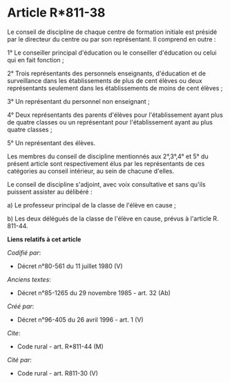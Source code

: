 # Article R*811-38

Le conseil de discipline de chaque centre de formation initiale est présidé par le directeur du centre ou par son
représentant. Il comprend en outre : 

1° Le conseiller principal d'éducation ou le conseiller d'éducation ou celui qui en fait fonction ; 

2° Trois représentants des personnels enseignants, d'éducation et de surveillance dans les établissements de plus de cent
élèves ou deux représentants seulement dans les établissements de moins de cent élèves ; 

3° Un représentant du personnel non enseignant ; 

4° Deux représentants des parents d'élèves pour l'établissement ayant plus de quatre classes ou un représentant pour
l'établissement ayant au plus quatre classes ; 

5° Un représentant des élèves. 

Les membres du conseil de discipline mentionnés aux 2°,3°,4° et 5° du présent article sont respectivement élus par les
représentants de ces catégories au conseil intérieur, au sein de chacune d'elles. 

Le conseil de discipline s'adjoint, avec voix consultative et sans qu'ils puissent assister au délibéré : 

a) Le professeur principal de la classe de l'élève en cause ; 

b) Les deux délégués de la classe de l'élève en cause, prévus à l'article R. 811-44.

**Liens relatifs à cet article**

_Codifié par_:

  - Décret n°80-561 du 11 juillet 1980 (V)

_Anciens textes_:

  - Décret n°85-1265 du 29 novembre 1985 - art. 32 (Ab)

_Créé par_:

  - Décret n°96-405 du 26 avril 1996 - art. 1 (V)

_Cite_:

  - Code rural - art. R*811-44 (M)

_Cité par_:

  - Code rural - art. R811-30 (V)
